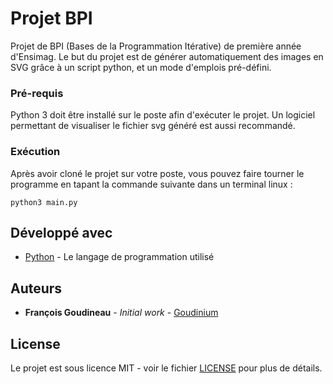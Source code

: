 # Projet BPI

Projet de BPI (Bases de la Programmation Itérative) de première année d'Ensimag. Le but du projet est de générer automatiquement des images en SVG grâce à un script python, et un mode d'emplois pré-défini.

### Pré-requis

Python 3 doit être installé sur le poste afin d'exécuter le projet. Un logiciel permettant de visualiser le fichier svg généré est aussi recommandé.

### Exécution

Après avoir cloné le projet sur votre poste, vous pouvez faire tourner le programme en tapant la commande suivante dans un terminal linux :
```
python3 main.py

```

## Développé avec

* [Python](https://www.python.org/) - Le langage de programmation utilisé


## Auteurs

* **François Goudineau** - *Initial work* - [Goudinium](https://github.com/goudinium)

## License

Le projet est sous licence MIT - voir le fichier [LICENSE](LICENSE) pour plus de détails.


